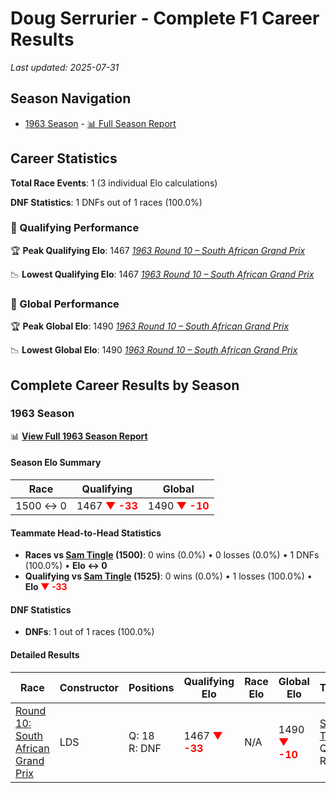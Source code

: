 # Doug Serrurier - Complete F1 Career Results

*Last updated: 2025-07-31*

## Season Navigation

- [1963 Season](#1963-season) - [📊 Full Season Report](../seasons/1963-season-report)

## Career Statistics

**Total Race Events**: 1 (3 individual Elo calculations)

**DNF Statistics**: 1 DNFs out of 1 races (100.0%)

### 🏁 Qualifying Performance

🏆 **Peak Qualifying Elo**: 1467
   *[1963 Round 10 – South African Grand Prix](../seasons/1963-season-report#round-10-south-african-grand-prix)*

📉 **Lowest Qualifying Elo**: 1467
   *[1963 Round 10 – South African Grand Prix](../seasons/1963-season-report#round-10-south-african-grand-prix)*

### 🌟 Global Performance

🏆 **Peak Global Elo**: 1490
   *[1963 Round 10 – South African Grand Prix](../seasons/1963-season-report#round-10-south-african-grand-prix)*

📉 **Lowest Global Elo**: 1490
   *[1963 Round 10 – South African Grand Prix](../seasons/1963-season-report#round-10-south-african-grand-prix)*


## Complete Career Results by Season

### 1963 Season

📊 **[View Full 1963 Season Report](../seasons/1963-season-report)**

#### Season Elo Summary

| Race | Qualifying | Global |
|------|------------|--------|
| 1500 ↔ 0 | 1467 **<span style="color: red;">▼ -33</span>** | 1490 **<span style="color: red;">▼ -10</span>** |

#### Teammate Head-to-Head Statistics

- **Races vs [Sam Tingle](sam-tingle) (1500)**: 0 wins (0.0%) • 0 losses (0.0%) • 1 DNFs (100.0%) • **Elo ↔ 0**
- **Qualifying vs [Sam Tingle](sam-tingle) (1525)**: 0 wins (0.0%) • 1 losses (100.0%) • **Elo <span style="color: red;">▼ -33</span>**


#### DNF Statistics

- **DNFs**: 1 out of 1 races (100.0%)

#### Detailed Results

| Race | Constructor | Positions | Qualifying Elo | Race Elo | Global Elo | Teammate |
|------|-------------|-----------|----------------|----------|------------|----------|
| [Round 10: South African Grand Prix](../seasons/1963-season-report#round-10-south-african-grand-prix) | LDS | Q: 18<br/>R: DNF | 1467 **<span style="color: red;">▼ -33</span>** | N/A | 1490 **<span style="color: red;">▼ -10</span>** | [Sam Tingle](sam-tingle)<br/>Q: 17<br/>R: DNF |

